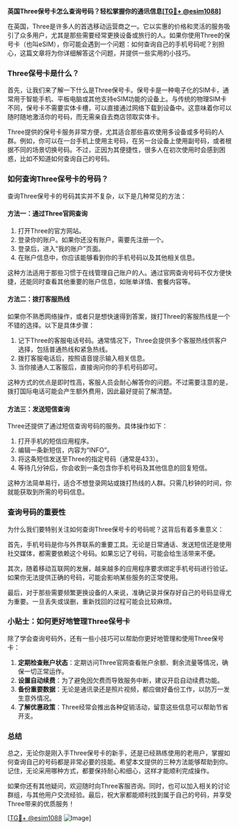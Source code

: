 **英国Three保号卡怎么查询号码？轻松掌握你的通讯信息[[TG💪+ @esim1088](https://t.me/s/esim1088)]**

在英国，Three是许多人的首选移动运营商之一。它以实惠的价格和灵活的服务吸引了众多用户，尤其是那些需要经常更换设备或旅行的人。如果你使用Three的保号卡（也叫eSIM），你可能会遇到一个问题：如何查询自己的手机号码呢？别担心，这篇文章将为你详细解答这个问题，并提供一些实用的小技巧。

### Three保号卡是什么？

首先，让我们来了解一下什么是Three保号卡。保号卡是一种电子化的SIM卡，通常用于智能手机、平板电脑或其他支持eSIM功能的设备上。与传统的物理SIM卡不同，保号卡不需要实体卡槽，可以直接通过网络下载到设备中。这意味着你可以随时随地激活你的号码，而无需亲自去商店领取实体卡。

Three提供的保号卡服务非常方便，尤其适合那些喜欢使用多设备或多号码的人群。例如，你可以在一台手机上使用主号码，在另一台设备上使用副号码，或者根据不同的场景切换号码。不过，正因为其便捷性，很多人在初次使用时会感到困惑，比如不知道如何查询自己的号码。

### 如何查询Three保号卡的号码？

查询Three保号卡的号码其实并不复杂，以下是几种常见的方法：

#### 方法一：通过Three官网查询

1. 打开Three的官方网站。
2. 登录你的账户。如果你还没有账户，需要先注册一个。
3. 登录后，进入“我的账户”页面。
4. 在账户信息中，你应该能够看到你的手机号码以及其他相关信息。

这种方法适用于那些习惯于在线管理自己账户的人。通过官网查询号码不仅方便快捷，还能同时查看其他重要的账户信息，如账单详情、套餐内容等。

#### 方法二：拨打客服热线

如果你不熟悉网络操作，或者只是想快速得到答案，拨打Three的客服热线是一个不错的选择。以下是具体步骤：

1. 记下Three的客服电话号码。通常情况下，Three会提供多个客服热线供客户选择，包括普通热线和紧急热线。
2. 拨打客服电话后，按照语音提示输入相关信息。
3. 当你接通人工客服后，直接询问你的手机号码即可。

这种方式的优点是即时性高，客服人员会耐心解答你的问题。不过需要注意的是，拨打国际电话可能会产生额外费用，因此最好提前了解清楚。

#### 方法三：发送短信查询

Three还提供了通过短信查询号码的服务。具体操作如下：

1. 打开手机的短信应用程序。
2. 编辑一条新短信，内容为“INFO”。
3. 将这条短信发送至Three的指定号码（通常是433）。
4. 等待几分钟后，你会收到一条包含你手机号码及其他信息的回复短信。

这种方法简单易行，适合不想登录网站或拨打热线的人群。只需几秒钟的时间，你就能获取到所需的号码信息。

### 查询号码的重要性

为什么我们要特别关注如何查询Three保号卡的号码呢？这背后有着多重意义：

首先，手机号码是你与外界联系的重要工具。无论是日常通话、发送短信还是使用社交媒体，都需要依赖这个号码。如果忘记了号码，可能会给生活带来不便。

其次，随着移动互联网的发展，越来越多的应用程序要求绑定手机号码进行验证。如果你无法提供正确的号码，可能会影响某些服务的正常使用。

最后，对于那些需要频繁更换设备的人来说，准确记录并保存好自己的号码显得尤为重要。一旦丢失或误删，重新找回的过程可能会比较麻烦。

### 小贴士：如何更好地管理Three保号卡

除了学会查询号码外，还有一些小技巧可以帮助你更好地管理和使用Three保号卡：

1. **定期检查账户状态**：定期访问Three官网查看账户余额、剩余流量等情况，确保一切正常运作。
2. **设置自动续费**：为了避免因欠费而导致服务中断，建议开启自动续费功能。
3. **备份重要数据**：无论是通讯录还是照片视频，都应做好备份工作，以防万一发生意外情况。
4. **了解优惠政策**：Three经常会推出各种促销活动，留意这些信息可以帮助节省开支。

### 总结

总之，无论你是刚入手Three保号卡的新手，还是已经熟练使用的老用户，掌握如何查询自己的号码都是非常必要的技能。希望本文提供的三种方法能够帮助到你。记住，无论采用哪种方式，都要保持耐心和细心，这样才能顺利完成操作。

如果你还有其他疑问，欢迎随时向Three客服咨询。同时，也可以加入相关的讨论群组，与其他用户交流经验。最后，祝大家都能顺利找到属于自己的号码，并享受Three带来的优质服务！

[[TG💪+ @esim1088](https://t.me/s/esim1088) ![Image](https://i.postimg.cc/4NQfJmqS/Snipaste-2025-05-13-00-14-12.png)]